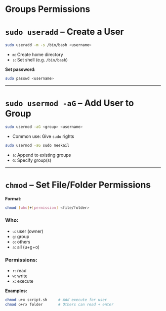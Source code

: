 # Groups Permissions

# `sudo useradd` – Create a User

```bash
sudo useradd -m -s /bin/bash <username>
```

- `m`: Create home directory
- `s`: Set shell (e.g. `/bin/bash`)

**Set password:**

```bash
sudo passwd <username>
```

---

# `sudo usermod -aG` – Add User to Group

```bash
sudo usermod -aG <group> <username>
```

- Common use: Give `sudo` rights

```bash
sudo usermod -aG sudo meekail
```

- `a`: Append to existing groups
- `G`: Specify group(s)

---

# `chmod` – Set File/Folder Permissions

**Format:**

```bash
chmod [who]+[permission] <file/folder>
```

### Who:

- `u`: user (owner)
- `g`: group
- `o`: others
- `a`: all (u+g+o)

### Permissions:

- `r`: read
- `w`: write
- `x`: execute

**Examples:**

```bash
chmod u+x script.sh     # Add execute for user
chmod o+rx folder       # Others can read + enter
```